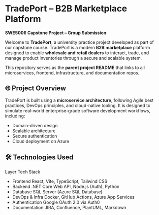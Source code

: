 # TradePort – B2B Marketplace Platform

**SWE5006 Capstone Project – Group Submission**

Welcome to **TradePort**, a university practice project developed as part of our capstone course. TradePort is a modern **B2B marketplace** platform designed to enable **wholesale and retail dealers** to interact, trade, and manage product inventories through a secure and scalable system.

This repository serves as the **parent project README** that links to all microservices, frontend, infrastructure, and documentation repos.


## 🌐 Project Overview

TradePort is built using a **microservice architecture**, following Agile best practices, DevOps principles, and cloud-native tooling. It is designed to simulate real-world enterprise-grade software development workflows, including:

- Domain-driven design
- Scalable architecture
- Secure authentication
- Cloud deployment on Azure


## 🛠️ Technologies Used
Layer	Tech Stack
- Frontend	React, Vite, TypeScript, Tailwind CSS
- Backend	.NET Core Web API, Node.js (Auth), Python
- Database	SQL Server (Azure SQL Database)
- DevOps & Infra	Docker, GitHub Actions, Azure App Services
- Authentication	Google OAuth 2.0 via Auth0
- Documentation	JIRA, Confluence, PlantUML, Markdown

